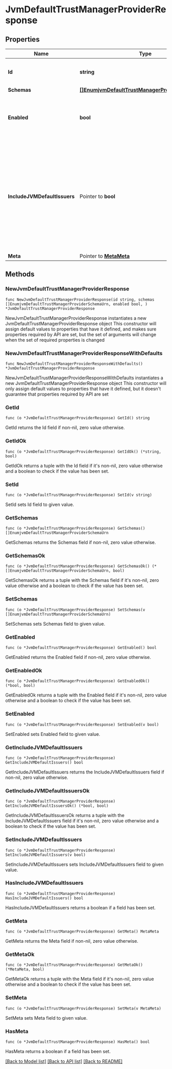 # JvmDefaultTrustManagerProviderResponse

## Properties

Name | Type | Description | Notes
------------ | ------------- | ------------- | -------------
**Id** | **string** | Name of the Trust Manager Provider | 
**Schemas** | [**[]EnumjvmDefaultTrustManagerProviderSchemaUrn**](EnumjvmDefaultTrustManagerProviderSchemaUrn.md) |  | 
**Enabled** | **bool** | Indicate whether the Trust Manager Provider is enabled for use. | 
**IncludeJVMDefaultIssuers** | Pointer to **bool** | Indicates whether certificates issued by an authority included in the JVM&#39;s set of default issuers should be automatically trusted, even if they would not otherwise be trusted by this provider. | [optional] 
**Meta** | Pointer to [**MetaMeta**](MetaMeta.md) |  | [optional] 

## Methods

### NewJvmDefaultTrustManagerProviderResponse

`func NewJvmDefaultTrustManagerProviderResponse(id string, schemas []EnumjvmDefaultTrustManagerProviderSchemaUrn, enabled bool, ) *JvmDefaultTrustManagerProviderResponse`

NewJvmDefaultTrustManagerProviderResponse instantiates a new JvmDefaultTrustManagerProviderResponse object
This constructor will assign default values to properties that have it defined,
and makes sure properties required by API are set, but the set of arguments
will change when the set of required properties is changed

### NewJvmDefaultTrustManagerProviderResponseWithDefaults

`func NewJvmDefaultTrustManagerProviderResponseWithDefaults() *JvmDefaultTrustManagerProviderResponse`

NewJvmDefaultTrustManagerProviderResponseWithDefaults instantiates a new JvmDefaultTrustManagerProviderResponse object
This constructor will only assign default values to properties that have it defined,
but it doesn't guarantee that properties required by API are set

### GetId

`func (o *JvmDefaultTrustManagerProviderResponse) GetId() string`

GetId returns the Id field if non-nil, zero value otherwise.

### GetIdOk

`func (o *JvmDefaultTrustManagerProviderResponse) GetIdOk() (*string, bool)`

GetIdOk returns a tuple with the Id field if it's non-nil, zero value otherwise
and a boolean to check if the value has been set.

### SetId

`func (o *JvmDefaultTrustManagerProviderResponse) SetId(v string)`

SetId sets Id field to given value.


### GetSchemas

`func (o *JvmDefaultTrustManagerProviderResponse) GetSchemas() []EnumjvmDefaultTrustManagerProviderSchemaUrn`

GetSchemas returns the Schemas field if non-nil, zero value otherwise.

### GetSchemasOk

`func (o *JvmDefaultTrustManagerProviderResponse) GetSchemasOk() (*[]EnumjvmDefaultTrustManagerProviderSchemaUrn, bool)`

GetSchemasOk returns a tuple with the Schemas field if it's non-nil, zero value otherwise
and a boolean to check if the value has been set.

### SetSchemas

`func (o *JvmDefaultTrustManagerProviderResponse) SetSchemas(v []EnumjvmDefaultTrustManagerProviderSchemaUrn)`

SetSchemas sets Schemas field to given value.


### GetEnabled

`func (o *JvmDefaultTrustManagerProviderResponse) GetEnabled() bool`

GetEnabled returns the Enabled field if non-nil, zero value otherwise.

### GetEnabledOk

`func (o *JvmDefaultTrustManagerProviderResponse) GetEnabledOk() (*bool, bool)`

GetEnabledOk returns a tuple with the Enabled field if it's non-nil, zero value otherwise
and a boolean to check if the value has been set.

### SetEnabled

`func (o *JvmDefaultTrustManagerProviderResponse) SetEnabled(v bool)`

SetEnabled sets Enabled field to given value.


### GetIncludeJVMDefaultIssuers

`func (o *JvmDefaultTrustManagerProviderResponse) GetIncludeJVMDefaultIssuers() bool`

GetIncludeJVMDefaultIssuers returns the IncludeJVMDefaultIssuers field if non-nil, zero value otherwise.

### GetIncludeJVMDefaultIssuersOk

`func (o *JvmDefaultTrustManagerProviderResponse) GetIncludeJVMDefaultIssuersOk() (*bool, bool)`

GetIncludeJVMDefaultIssuersOk returns a tuple with the IncludeJVMDefaultIssuers field if it's non-nil, zero value otherwise
and a boolean to check if the value has been set.

### SetIncludeJVMDefaultIssuers

`func (o *JvmDefaultTrustManagerProviderResponse) SetIncludeJVMDefaultIssuers(v bool)`

SetIncludeJVMDefaultIssuers sets IncludeJVMDefaultIssuers field to given value.

### HasIncludeJVMDefaultIssuers

`func (o *JvmDefaultTrustManagerProviderResponse) HasIncludeJVMDefaultIssuers() bool`

HasIncludeJVMDefaultIssuers returns a boolean if a field has been set.

### GetMeta

`func (o *JvmDefaultTrustManagerProviderResponse) GetMeta() MetaMeta`

GetMeta returns the Meta field if non-nil, zero value otherwise.

### GetMetaOk

`func (o *JvmDefaultTrustManagerProviderResponse) GetMetaOk() (*MetaMeta, bool)`

GetMetaOk returns a tuple with the Meta field if it's non-nil, zero value otherwise
and a boolean to check if the value has been set.

### SetMeta

`func (o *JvmDefaultTrustManagerProviderResponse) SetMeta(v MetaMeta)`

SetMeta sets Meta field to given value.

### HasMeta

`func (o *JvmDefaultTrustManagerProviderResponse) HasMeta() bool`

HasMeta returns a boolean if a field has been set.


[[Back to Model list]](../README.md#documentation-for-models) [[Back to API list]](../README.md#documentation-for-api-endpoints) [[Back to README]](../README.md)


